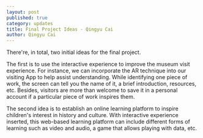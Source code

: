```yaml
---
layout: post
published: true
category: updates
title: Final Project Ideas - Qingyu Cai
author: Qingyu Cai
---
```

There're, in total, two initial ideas for the final project. 

The first is to use the interactive experience to improve the museum visit experience. For instance, we can incorporate the AR technique into our visiting App to help assist understanding. While identifying one piece of work, the screen can tell you the name of it, a brief introduction, resources, etc. Besides, visitors are more than welcome to save it in a personal account if a particular piece of work inspires them.

The second idea is to establish an online learning platform to inspire children's interest in history and culture. With interactive experience inserted, this web-based learning platform can include different forms of learning such as video and audio, a game that allows playing with data, etc.
